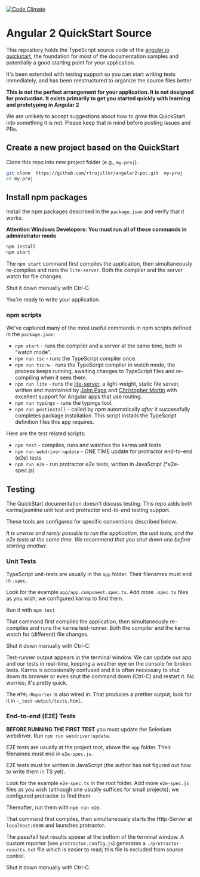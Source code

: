 [![Code Climate](https://codeclimate.com/repos/5761486356f44e006d006443/badges/5eb55389e31b6298494f/gpa.svg)](https://codeclimate.com/repos/5761486356f44e006d006443/feed)

# Angular 2 QuickStart Source

This repository holds the TypeScript source code of the [angular.io quickstart](https://angular.io/docs/ts/latest/quickstart.html),
the foundation for most of the documentation samples and potentially a good starting point for your application.

It's been extended with testing support so you can start writing tests immediately, and has been reestructured to organize  the source files better

**This is not the perfect arrangement for your application. It is not designed for production. 
It exists primarily to get you started quickly with learning and prototyping in Angular 2**

We are unlikely to accept suggestions about how to grow this QuickStart into something it is not.
Please keep that in mind before posting issues and PRs.

## Create a new project based on the QuickStart

Clone this repo into new project folder (e.g., `my-proj`).
```bash
git clone  https://github.com/rtrujillor/angular2-poc.git  my-proj
cd my-proj
```
## Install npm packages

Install the npm packages described in the `package.json` and verify that it works:

**Attention Windows Developers:  You must run all of these commands in administrator mode**

```bash
npm install
npm start
```

The `npm start` command first compiles the application, 
then simultaneously re-compiles and runs the `lite-server`.
Both the compiler and the server watch for file changes.

Shut it down manually with Ctrl-C.

You're ready to write your application.

### npm scripts

We've captured many of the most useful commands in npm scripts defined in the `package.json`:

* `npm start` - runs the compiler and a server at the same time, both in "watch mode".
* `npm run tsc` - runs the TypeScript compiler once.
* `npm run tsc:w` - runs the TypeScript compiler in watch mode; the process keeps running, awaiting changes to TypeScript files and re-compiling when it sees them.
* `npm run lite` - runs the [lite-server](https://www.npmjs.com/package/lite-server), a light-weight, static file server, written and maintained by
[John Papa](https://github.com/johnpapa) and
[Christopher Martin](https://github.com/cgmartin)
with excellent support for Angular apps that use routing.
* `npm run typings` - runs the typings tool.
* `npm run postinstall` - called by *npm* automatically *after* it successfully completes package installation. This script installs the TypeScript definition files this app requires.

Here are the test related scripts:
* `npm test` - compiles, runs and watches the karma unit tests
* `npm run webdriver:update` - ONE TIME update for protractor end-to-end (e2e) tests
* `npm run e2e` - run protractor e2e tests, written in JavaScript (*e2e-spec.js)

## Testing

The QuickStart documentation doesn't discuss testing. 
This repo adds both karma/jasmine unit test and protractor end-to-end testing support.

These tools are configured for specific conventions described below.

*It is unwise and rarely possible to run the application, the unit tests, and the e2e tests at the same time.
We recommend that you shut down one before starting another.*

### Unit Tests
TypeScript unit-tests are usually in the `app` folder. Their filenames must end in `.spec`.

Look for the example `app/app.component.spec.ts`.
Add more `.spec.ts` files as you wish; we configured karma to find them.

Run it with `npm test`

That command first compiles the application, then simultaneously re-compiles and runs the karma test-runner.
Both the compiler and the karma watch for (different) file changes.

Shut it down manually with Ctrl-C.

Test-runner output appears in the terminal window.
We can update our app and our tests in real-time, keeping a weather eye on the console for broken tests.
Karma is occasionally confused and it is often necessary to shut down its browser or even shut the command down (Ctrl-C) and
restart it. No worries; it's pretty quick.

The `HTML-Reporter` is also wired in. That produces a prettier output; look for it in `~_test-output/tests.html`.

### End-to-end (E2E) Tests

**BEFORE RUNNING THE FIRST TEST** you must update the Selenium webdriver. Run `npm run webdriver:update`.

E2E tests are usually at the project root, above the `app` folder. 
Their filenames must end in `e2e-spec.js`.

E2E tests must be written in JavaScript (the author has not figured out how to write them in TS yet).

Look for the example `e2e-spec.ts` in the root folder.
Add more `e2e-spec.js` files as you wish (although one usually suffices for small projects); 
we configured protractor to find them.


Thereafter, run them with `npm run e2e`.

That command first compiles, then simultaneously starts the Http-Server at `localhost:8080`
and launches protractor.  

The pass/fail test results appear at the bottom of the terminal window.
A custom reporter (see `protractor.config.js`) generates a  `./protractor-results.txt` file 
which is easier to read; this file is excluded from source control.

Shut it down manually with Ctrl-C.
